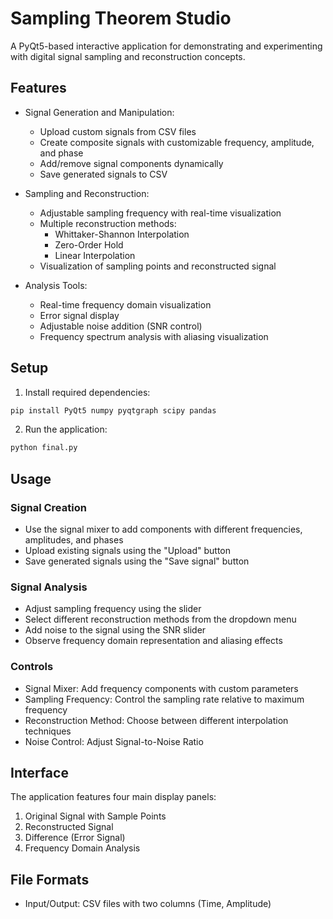 # Sampling Theorem Studio

A PyQt5-based interactive application for demonstrating and experimenting with digital signal sampling and reconstruction concepts.

## Features

- Signal Generation and Manipulation:
  - Upload custom signals from CSV files
  - Create composite signals with customizable frequency, amplitude, and phase
  - Add/remove signal components dynamically
  - Save generated signals to CSV

- Sampling and Reconstruction:
  - Adjustable sampling frequency with real-time visualization
  - Multiple reconstruction methods:
    - Whittaker-Shannon Interpolation
    - Zero-Order Hold
    - Linear Interpolation
  - Visualization of sampling points and reconstructed signal

- Analysis Tools:
  - Real-time frequency domain visualization
  - Error signal display
  - Adjustable noise addition (SNR control)
  - Frequency spectrum analysis with aliasing visualization

## Setup

1. Install required dependencies:
```bash
pip install PyQt5 numpy pyqtgraph scipy pandas
```

2. Run the application:
```bash
python final.py
```

## Usage

### Signal Creation
- Use the signal mixer to add components with different frequencies, amplitudes, and phases
- Upload existing signals using the "Upload" button
- Save generated signals using the "Save signal" button

### Signal Analysis
- Adjust sampling frequency using the slider
- Select different reconstruction methods from the dropdown menu
- Add noise to the signal using the SNR slider
- Observe frequency domain representation and aliasing effects

### Controls
- Signal Mixer: Add frequency components with custom parameters
- Sampling Frequency: Control the sampling rate relative to maximum frequency
- Reconstruction Method: Choose between different interpolation techniques
- Noise Control: Adjust Signal-to-Noise Ratio

## Interface

The application features four main display panels:
1. Original Signal with Sample Points
2. Reconstructed Signal
3. Difference (Error Signal)
4. Frequency Domain Analysis

## File Formats

- Input/Output: CSV files with two columns (Time, Amplitude)